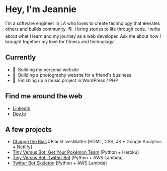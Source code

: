 # Hey, I'm Jeannie

I'm a software engineer in LA who loves to create technology that elevates others and builds community. 🌎&nbsp; I bring stories to life through code. I write about what I learn and my journey as a web developer. Ask me about how I brought together my love for fitness and technology!

## Currently
- 🌱&nbsp; Building my personal website
- 🌱&nbsp; Building a photography website for a friend's business
- 🚧&nbsp; Finishing up a music project in WordPress / PHP

## Find me around the web

- [LinkedIn](https://www.linkedin.com/in/jeannie-t-nguyen/)
- [Dev.to](https://dev.to/jeannienguyen)

## A few projects

- [Change the Bias](https://changethebias.com/) #BlackLivesMatter [HTML, CSS, JS + Google Analytics + Netlify]
- [Tiny Versus Bot: Get Your Pokémon Team](http://tinyversusbot.herokuapp.com/) [Python + Heroku]
- [Tiny Versus Bot: Twitter Bot](https://twitter.com/tinyversusbot) [Python + AWS Lambda]
- [Twitter Bot Skeleton](https://github.com/jeannienguyen/mha_screencaps) [Python + AWS Lambda]

